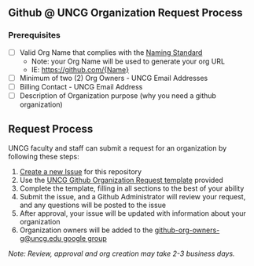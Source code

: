 ## Github @ UNCG Organization Request Process

### Prerequisites

 - [ ] Valid Org Name that complies with the [Naming Standard](/Organizations/Organization_Naming_Standard.md)
    - Note: your Org Name will be used to generate your org URL
    - IE: https://github.com/{Name}
 - [ ] Minimum of two (2) Org Owners - UNCG Email Addresses
 - [ ] Billing Contact - UNCG Email Address
 - [ ] Description of Organization purpose (why you need a github organization)

## Request Process

UNCG faculty and staff can submit a request for an organization by following these steps:
 1. [Create a new Issue](https://github.com/UNCG-Github/Github/issues/new/choose) for this repository
 2. Use the [UNCG Github Organization Request template](https://github.com/UNCG-Github/Github/issues/new?assignees=&labels=Organization+Request&template=uncg-github-organization-request.md&title=%5BORG-REQUEST%5D) provided
 3. Complete the template, filling in all sections to the best of your ability
 4. Submit the issue, and a Github Administrator will review your request, and any questions will be posted to the issue
 5. After approval, your issue will be updated with information about your organization
 6. Organization owners will be added to the [github-org-owners-g@uncg.edu google group](https://groups.google.com/a/uncg.edu/g/github-org-owners-g)

_Note: Review, approval and org creation may take 2-3 business days._
